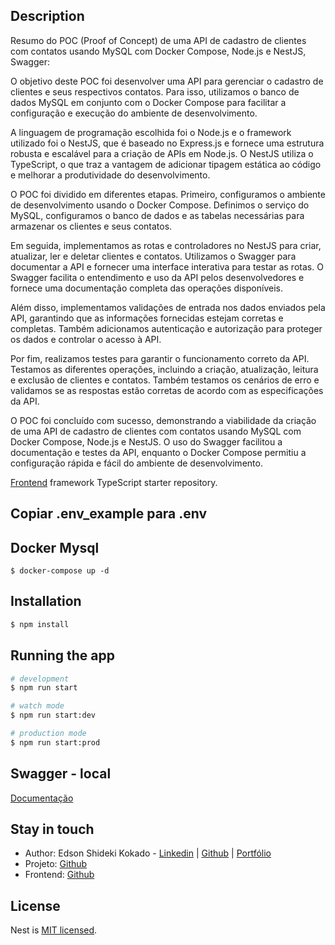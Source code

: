 ## Description

Resumo do POC (Proof of Concept) de uma API de cadastro de clientes com contatos usando MySQL com Docker Compose, Node.js e NestJS, Swagger:

O objetivo deste POC foi desenvolver uma API para gerenciar o cadastro de clientes e seus respectivos contatos. Para isso, utilizamos o banco de dados MySQL em conjunto com o Docker Compose para facilitar a configuração e execução do ambiente de desenvolvimento.

A linguagem de programação escolhida foi o Node.js e o framework utilizado foi o NestJS, que é baseado no Express.js e fornece uma estrutura robusta e escalável para a criação de APIs em Node.js. O NestJS utiliza o TypeScript, o que traz a vantagem de adicionar tipagem estática ao código e melhorar a produtividade do desenvolvimento.

O POC foi dividido em diferentes etapas. Primeiro, configuramos o ambiente de desenvolvimento usando o Docker Compose. Definimos o serviço do MySQL, configuramos o banco de dados e as tabelas necessárias para armazenar os clientes e seus contatos.

Em seguida, implementamos as rotas e controladores no NestJS para criar, atualizar, ler e deletar clientes e contatos. Utilizamos o Swagger para documentar a API e fornecer uma interface interativa para testar as rotas. O Swagger facilita o entendimento e uso da API pelos desenvolvedores e fornece uma documentação completa das operações disponíveis.

Além disso, implementamos validações de entrada nos dados enviados pela API, garantindo que as informações fornecidas estejam corretas e completas. Também adicionamos autenticação e autorização para proteger os dados e controlar o acesso à API.

Por fim, realizamos testes para garantir o funcionamento correto da API. Testamos as diferentes operações, incluindo a criação, atualização, leitura e exclusão de clientes e contatos. Também testamos os cenários de erro e validamos se as respostas estão corretas de acordo com as especificações da API.

O POC foi concluído com sucesso, demonstrando a viabilidade da criação de uma API de cadastro de clientes com contatos usando MySQL com Docker Compose, Node.js e NestJS. O uso do Swagger facilitou a documentação e testes da API, enquanto o Docker Compose permitiu a configuração rápida e fácil do ambiente de desenvolvimento.

[Frontend](https://github.com/eskokado/m6t14-contatos-reactjs) framework TypeScript starter repository.

## Copiar .env_example para .env


## Docker Mysql

```
$ docker-compose up -d
```

## Installation

```bash
$ npm install
```

## Running the app

```bash
# development
$ npm run start

# watch mode
$ npm run start:dev

# production mode
$ npm run start:prod
```

## Swagger - local

[Documentação](http://localhost:3000/api)

## Stay in touch

- Author: Edson Shideki Kokado - [Linkedin](https://www.linkedin.com/in/edson-shideki-kokado/) 
| [Github](https://github.com/eskokado/) 
| [Portfólio](https://eskcti.com.br)
- Projeto: [Github](https://github.com/eskokado/m6t14-contatos-api-nestjs)
- Frontend: [Github](https://github.com/eskokado/m6t14-contatos-reactjs)

## License

Nest is [MIT licensed](LICENSE).

